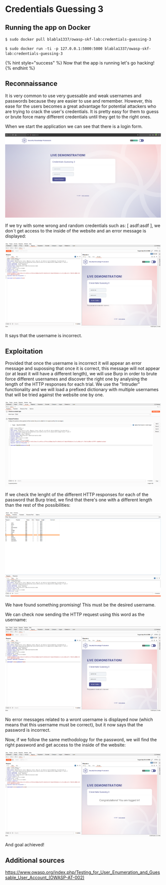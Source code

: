 # Credentials Guessing 3

## Running the app on Docker

```text
$ sudo docker pull blabla1337/owasp-skf-lab:credentials-guessing-3
```

```text
$ sudo docker run -ti -p 127.0.0.1:5000:5000 blabla1337/owasp-skf-lab:credentials-guessing-3
```

{% hint style="success" %}
Now that the app is running let's go hacking!
{% endhint %}

## Reconnaissance

It is very common to use very guessable and weak usernames and passwords because they are easier to use and remember.
However, this ease for the users becomes a great advantage for potential attackers who are trying to crack the user's credentials.
It is pretty easy for them to guess or brute force many different credentials until they get to the right ones.

When we start the application we can see that there is a login form.

![](../../.gitbook/assets/python/Credentials-Guessing-3/1.png)

If we try with some wrong and random credentials such as: [ asdf:asdf ], we don`t get access to the inside of the website and an error message is displayed:

![](../../.gitbook/assets/python/Credentials-Guessing-3/2.png)

It says that the username is incorrect.

## Exploitation

Provided that once the username is incorrect it will appear an error message and supossing that once it is correct, this message will not appear (or at least it will have a different length),
we will use Burp in order to brute force different usernames and discover the right one by analysing the length of the HTTP responses for each trial.
We use the "Intruder" functionality and we will load a prefixed dictionary with multiple usernames that will be tried against the website one by one.

![](../../.gitbook/assets/python/Credentials-Guessing-3/3.png)

If we check the lenght of the different HTTP responses for each of the password that Burp tried, we find that there's one with a different length than
the rest of the possibilities:

![](../../.gitbook/assets/python/Credentials-Guessing-3/4.png)

We have found something promising! This must be the desired username.

We can check now sending the HTTP request using this word as the username:

![](../../.gitbook/assets/python/Credentials-Guessing-3/5.png)

No error messages related to a wront username is displayed now (which means that this username must be correct), but it now says that the password is incorrect.

Now, if we follow the same methodology for the password, we will find the right password and get access to the inside of the website:

![](../../.gitbook/assets/python/Credentials-Guessing-3/6.png)

And goal achieved!

## Additional sources

https://www.owasp.org/index.php/Testing_for_User_Enumeration_and_Guessable_User_Account_(OWASP-AT-002)
